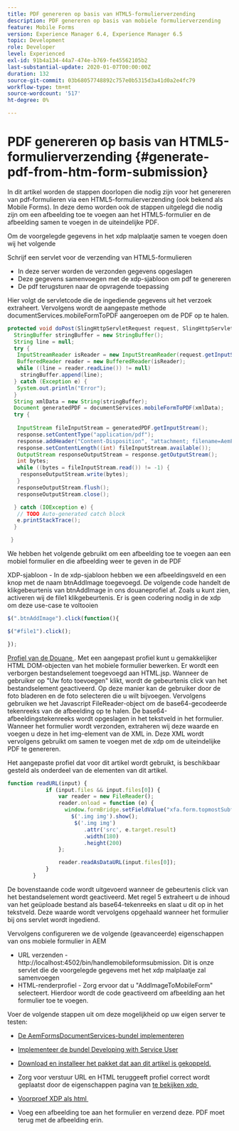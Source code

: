 ```yaml
---
title: PDF genereren op basis van HTML5-formulierverzending
description: PDF genereren op basis van mobiele formulierverzending
feature: Mobile Forms
version: Experience Manager 6.4, Experience Manager 6.5
topic: Development
role: Developer
level: Experienced
exl-id: 91b4a134-44a7-474e-b769-fe45562105b2
last-substantial-update: 2020-01-07T00:00:00Z
duration: 132
source-git-commit: 03b68057748892c757e0b5315d3a41d0a2e4fc79
workflow-type: tm+mt
source-wordcount: '517'
ht-degree: 0%

---
```


# PDF genereren op basis van HTML5-formulierverzending {#generate-pdf-from-htm-form-submission}

In dit artikel worden de stappen doorlopen die nodig zijn voor het genereren van pdf-formulieren via een HTML5-formulierverzending (ook bekend als Mobile Forms). In deze demo worden ook de stappen uitgelegd die nodig zijn om een afbeelding toe te voegen aan het HTML5-formulier en de afbeelding samen te voegen in de uiteindelijke PDF.


Om de voorgelegde gegevens in het xdp malplaatje samen te voegen doen wij het volgende

Schrijf een servlet voor de verzending van HTML5-formulieren

* In deze server worden de verzonden gegevens opgeslagen
* Deze gegevens samenvoegen met de xdp-sjabloon om pdf te genereren
* De pdf terugsturen naar de opvragende toepassing

Hier volgt de servletcode die de ingediende gegevens uit het verzoek extraheert. Vervolgens wordt de aangepaste methode documentServices.mobileFormToPDF aangeroepen om de PDF op te halen.

```java
protected void doPost(SlingHttpServletRequest request, SlingHttpServletResponse response) {
  StringBuffer stringBuffer = new StringBuffer();
  String line = null;
  try {
   InputStreamReader isReader = new InputStreamReader(request.getInputStream(), "UTF-8");
   BufferedReader reader = new BufferedReader(isReader);
   while ((line = reader.readLine()) != null)
    stringBuffer.append(line);
  } catch (Exception e) {
   System.out.println("Error");
  }
  String xmlData = new String(stringBuffer);
  Document generatedPDF = documentServices.mobileFormToPDF(xmlData);
  try {
   
   InputStream fileInputStream = generatedPDF.getInputStream();
   response.setContentType("application/pdf");
   response.addHeader("Content-Disposition", "attachment; filename=AemFormsRocks.pdf");
   response.setContentLength((int) fileInputStream.available());
   OutputStream responseOutputStream = response.getOutputStream();
   int bytes;
   while ((bytes = fileInputStream.read()) != -1) {
    responseOutputStream.write(bytes);
   }
   responseOutputStream.flush();
   responseOutputStream.close();

  } catch (IOException e) {
   // TODO Auto-generated catch block
   e.printStackTrace();
  }

 }
```

We hebben het volgende gebruikt om een afbeelding toe te voegen aan een mobiel formulier en die afbeelding weer te geven in de PDF

XDP-sjabloon - In de xdp-sjabloon hebben we een afbeeldingsveld en een knop met de naam btnAddImage toegevoegd. De volgende code handelt de klikgebeurtenis van btnAddImage in ons douaneprofiel af. Zoals u kunt zien, activeren wij de file1 klikgebeurtenis. Er is geen codering nodig in de xdp om deze use-case te voltooien

```javascript
$(".btnAddImage").click(function(){

$("#file1").click();

});
```

[&#x200B; Profiel van de Douane &#x200B;](https://helpx.adobe.com/livecycle/help/mobile-forms/creating-profile.html#CreatingCustomProfiles). Met een aangepast profiel kunt u gemakkelijker HTML DOM-objecten van het mobiele formulier bewerken. Er wordt een verborgen bestandselement toegevoegd aan HTML.jsp. Wanneer de gebruiker op &quot;Uw foto toevoegen&quot; klikt, wordt de gebeurtenis click van het bestandselement geactiveerd. Op deze manier kan de gebruiker door de foto bladeren en de foto selecteren die u wilt bijvoegen. Vervolgens gebruiken we het Javascript FileReader-object om de base64-gecodeerde tekenreeks van de afbeelding op te halen. De base64-afbeeldingstekenreeks wordt opgeslagen in het tekstveld in het formulier. Wanneer het formulier wordt verzonden, extraheren wij deze waarde en voegen u deze in het img-element van de XML in. Deze XML wordt vervolgens gebruikt om samen te voegen met de xdp om de uiteindelijke PDF te genereren.

Het aangepaste profiel dat voor dit artikel wordt gebruikt, is beschikbaar gesteld als onderdeel van de elementen van dit artikel.

```javascript
function readURL(input) {
            if (input.files && input.files[0]) {
                var reader = new FileReader();
                reader.onload = function (e) {
                  window.formBridge.setFieldValue("xfa.form.topmostSubform.Page1.base64image",reader.result);
                    $('.img img').show();
                     $('.img img')
                        .attr('src', e.target.result)
                        .width(180)
                        .height(200)
                };

                reader.readAsDataURL(input.files[0]);
            }
        }
```

De bovenstaande code wordt uitgevoerd wanneer de gebeurtenis click van het bestandselement wordt geactiveerd. Met regel 5 extraheert u de inhoud van het geüploade bestand als base64-tekenreeks en slaat u dit op in het tekstveld. Deze waarde wordt vervolgens opgehaald wanneer het formulier bij ons servlet wordt ingediend.

Vervolgens configureren we de volgende (geavanceerde) eigenschappen van ons mobiele formulier in AEM

* URL verzenden - http://localhost:4502/bin/handlemobileformsubmission. Dit is onze servlet die de voorgelegde gegevens met het xdp malplaatje zal samenvoegen
* HTML-renderprofiel - Zorg ervoor dat u &quot;AddImageToMobileForm&quot; selecteert. Hierdoor wordt de code geactiveerd om afbeelding aan het formulier toe te voegen.

Voer de volgende stappen uit om deze mogelijkheid op uw eigen server te testen:

* [De AemFormsDocumentServices-bundel implementeren](/help/forms/assets/common-osgi-bundles/AEMFormsDocumentServices.core-1.0-SNAPSHOT.jar)

* [Implementeer de bundel Developing with Service User](/help/forms/assets/common-osgi-bundles/DevelopingWithServiceUser.jar)

* [Download en installeer het pakket dat aan dit artikel is gekoppeld.](assets/pdf-from-mobile-form-submission.zip)

* Zorg voor verstuur URL en HTML teruggeeft profiel correct wordt geplaatst door de eigenschappen pagina van [&#x200B; te bekijken xdp &#x200B;](http://localhost:4502/libs/fd/fm/gui/content/forms/formmetadataeditor.html/content/dam/formsanddocuments/schengen.xdp)

* [&#x200B; Voorproef XDP als html &#x200B;](http://localhost:4502/content/dam/formsanddocuments/schengen.xdp/jcr:content)

* Voeg een afbeelding toe aan het formulier en verzend deze. PDF moet terug met de afbeelding erin.
